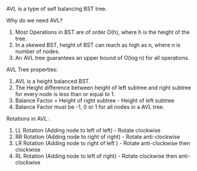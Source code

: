 AVL is a type of self balancing BST tree.

Why do we need AVL?
<ol>
    <li>Most Operations in BST are of order O(h), where h is the height of the tree.</li>
    <li>In a skewed BST, height of BST can reach as high as n, where n is number of nodes.</li>
    <li>
    An AVL tree guarantees an upper bound of O(log n) for all operations.</li>
</ol>

AVL Tree properties:
<ol>
    <li>AVL is a height balanced BST.</li>
    <li>The Height difference between height of left subtree and right subtree for every node is less than or equal to 1.</li>
    <li>
    Balance Factor = Height of right subtree - Height of left subtree
    </li>
    <li>
    Balance Factor must be -1, 0 or 1 for all nodes in a AVL tree.
    </li>
</ol>


Rotations in AVL : 
<ol>
    <li>LL Rotation (Adding node to left of left) - Rotate clockwise</li>
    <li>RR Rotation (Adding node to right of right) - Rotate anti-clockwise</li>
    <li>LR Rotation (Adding node to right of left ) - Rotate anti-clockwise then clockwise</li>
    <li>RL Rotation (Adding node to left of right) - Rotate clockwise then anti-clockwise</li></li>
</ol>